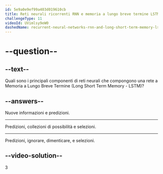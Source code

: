 ```yaml
---
id: 5e9a0e9ef99a403d019610cb
title: Reti neurali ricorrenti RNN e memoria a lungo breve termine LSTM
challengeType: 11
videoId: UVimlsy9eW0
dashedName: recurrent-neural-networks-rnn-and-long-short-term-memory-lstm
---
```


# --question--

## --text--

Quali sono i principali componenti di reti neurali che compongono una rete a Memoria a Lungo Breve Termine (Long Short Term Memory - LSTM)?

## --answers--

Nuove informazioni e predizioni.

---

Predizioni, collezioni di possibilità e selezioni.

---

Predizioni, ignorare, dimenticare, e selezioni.

## --video-solution--

3

